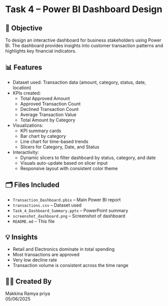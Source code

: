 # Task 4 – Power BI Dashboard Design

## 📌 Objective
To design an interactive dashboard for business stakeholders using Power BI. The dashboard provides insights into customer transaction patterns and highlights key financial indicators.

## 📊 Features
- Dataset used: Transaction data (amount, category, status, date, location)
- KPIs created:
  - Total Approved Amount
  - Approved Transaction Count
  - Declined Transaction Count
  - Average Transaction Value
  - Total Amount by Category
- Visualizations:
  - KPI summary cards
  - Bar chart by category
  - Line chart for time-based trends
  - Slicers for Category, Date, and Status
- Interactivity:
  - Dynamic slicers to filter dashboard by status, category, and date
  - Visuals auto-update based on slicer input
  - Responsive layout with consistent color theme

## 🗂️ Files Included
- `Transaction_Dashboard.pbix` – Main Power BI report
- `transactions.csv` – Dataset used
- `Task_4_Dashboard_Summary.pptx` – PowerPoint summary
- `screenshot_dashboard.png` – Screenshot of dashboard
- `README.md` – This file

## 💡 Insights
- Retail and Electronics dominate in total spending
- Most transactions are approved
- Very low decline rate
- Transaction volume is consistent across the time range

## 🧑‍💻 Created By
Makkina Ramya priya  
05/06/2025
